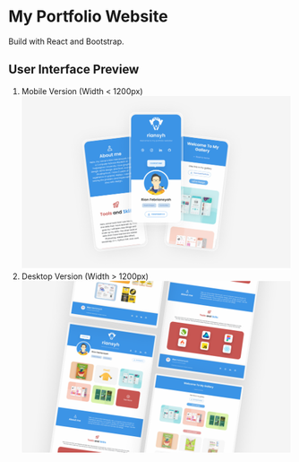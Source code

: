 # My Portfolio Website

Build with React and Bootstrap.

## User Interface Preview

1. Mobile Version (Width < 1200px)
   ![UI-Mobile](/UI-Mobile.png)
2. Desktop Version (Width > 1200px)
   ![UI-Desktop](/UI-Desktop.png)
